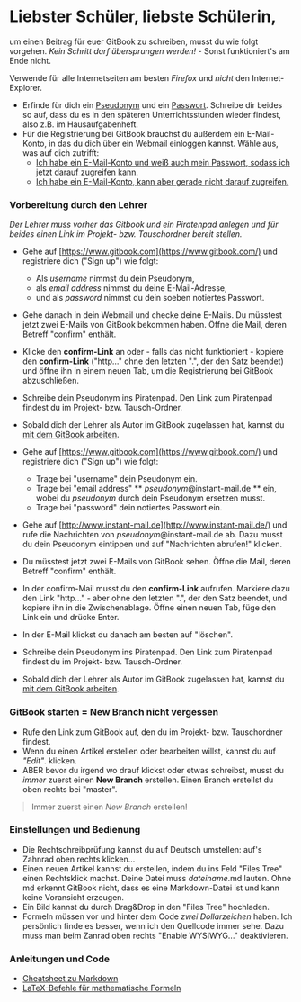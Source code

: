 # Liebster Schüler, liebste Schülerin,

um einen Beitrag für euer GitBook zu schreiben, musst du wie folgt vorgehen.
*Kein Schritt darf übersprungen werden!* - Sonst funktioniert's am Ende nicht.

Verwende für alle Internetseiten am besten *Firefox* und *nicht* den Internet-Explorer.

* Erfinde für dich ein [Pseudonym](https://de.wikipedia.org/wiki/Pseudonym) und ein [Passwort](https://wiki.ubuntuusers.de/Sicherheits-Einmaleins/#Passwoerter). Schreibe dir beides so auf, dass du es in den späteren Unterrichtsstunden wieder findest, also z.B. im Hausaufgabenheft.
* Für die Registrierung bei GitBook brauchst du außerdem ein E-Mail-Konto, in das du dich über ein Webmail einloggen kannst. Wähle aus, was auf dich zutrifft:
	* [Ich habe ein E-Mail-Konto und weiß auch mein Passwort, sodass ich jetzt darauf zugreifen kann.](#/1)
	* [Ich habe ein E-Mail-Konto, kann aber gerade nicht darauf zugreifen.](#/2)


### Vorbereitung durch den Lehrer
*Der Lehrer muss vorher das Gitbook und ein Piratenpad anlegen und für beides einen Link im Projekt- bzw. Tauschordner bereit stellen.*




* Gehe auf [https://www.gitbook.com](https://www.gitbook.com/) und registriere dich ("Sign up") wie folgt: 
	+ Als *username* nimmst du dein Pseudonym,
	+ als *email address* nimmst du deine E-Mail-Adresse,
	+ und als *password* nimmst du dein soeben notiertes Passwort.
* Gehe danach in dein Webmail und checke deine E-Mails. Du müsstest jetzt zwei E-Mails von GitBook bekommen haben. Öffne die Mail, deren Betreff "confirm" enthält.
* Klicke den **confirm-Link** an oder - falls das nicht funktioniert - kopiere den **confirm-Link** ("http..." ohne den letzten ".", der den Satz beendet) und öffne ihn in einem neuen Tab, um die Registrierung bei GitBook abzuschließen.
* Schreibe dein Pseudonym ins Piratenpad. Den Link zum Piratenpad findest du im Projekt- bzw. Tausch-Ordner.
* Sobald dich der Lehrer als Autor im GitBook zugelassen hat, kannst du [mit dem GitBook arbeiten](#/3).



* Gehe auf [https://www.gitbook.com](https://www.gitbook.com/) und registriere dich ("Sign up")  wie folgt: 
	+ Trage bei "username" dein Pseudonym ein.
	+ Trage bei "email address"  ** *pseudonym*@instant-mail.de ** ein, wobei du *pseudonym* durch dein Pseudonym ersetzen musst.
	+ Trage bei "password" dein notiertes Passwort ein.
* Gehe auf [http://www.instant-mail.de](http://www.instant-mail.de/) und rufe die Nachrichten von *pseudonym*@instant-mail.de ab. Dazu musst du dein Pseudonym eintippen und auf "Nachrichten abrufen!" klicken.
* Du müsstest jetzt zwei E-Mails von GitBook sehen. Öffne die Mail, deren Betreff "confirm" enthält.
* In der confirm-Mail musst du den **confirm-Link** aufrufen. Markiere dazu den Link "http..." - aber ohne den letzten ".", der den Satz beendet, und kopiere ihn in die Zwischenablage. Öffne einen neuen Tab, füge den Link ein und drücke Enter. 
* In der E-Mail klickst du danach am besten auf "löschen".
* Schreibe dein Pseudonym ins Piratenpad. Den Link zum Piratenpad findest du im Projekt- bzw. Tausch-Ordner.
* Sobald dich der Lehrer als Autor im GitBook zugelassen hat, kannst du [mit dem GitBook arbeiten](#/3).



### GitBook starten = New Branch nicht vergessen
* Rufe den Link zum GitBook auf, den du im Projekt- bzw. Tauschordner findest.
* Wenn du einen Artikel erstellen oder bearbeiten willst, kannst du auf *"Edit"*. klicken.
* ABER bevor du irgend wo drauf klickst oder etwas schreibst, musst du *immer* zuerst einen **New Branch** erstellen. Einen Branch erstellst du oben rechts bei "master".

> Immer zuerst einen *New Branch* erstellen!


### Einstellungen und Bedienung
* Die Rechtschreibprüfung kannst du auf Deutsch umstellen: auf's Zahnrad oben rechts klicken...
* Einen neuen Artikel kannst du erstellen, indem du ins Feld "Files Tree" einen Rechtsklick machst. Deine Datei muss *dateiname*.md lauten. Ohne md erkennt GitBook nicht, dass es eine Markdown-Datei ist und kann keine Voransicht erzeugen.
* Ein Bild kannst du durch Drag&Drop in den "Files Tree" hochladen.
* Formeln müssen vor und hinter dem Code *zwei Dollarzeichen* haben. Ich persönlich finde es besser, wenn ich den Quellcode immer sehe. Dazu muss man beim Zanrad oben rechts "Enable WYSIWYG..." deaktivieren.

### Anleitungen und Code
* [Cheatsheet zu Markdown](https://github.com/adam-p/markdown-here/wiki/Markdown-Cheatsheet)
* [LaTeX-Befehle für mathematische Formeln](https://de.wikipedia.org/wiki/Hilfe:TeX)
